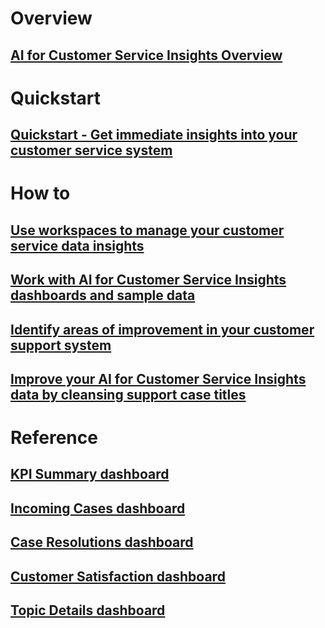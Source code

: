 # Overview
## [AI for Customer Service Insights Overview](ai-csi-overview.md)
# Quickstart
## [Quickstart - Get immediate insights into your customer service system](ai-csi-quickstart.md)
# How to
## [Use workspaces to manage your customer service data insights](ai-csi-use-workspaces.md)
## [Work with AI for Customer Service Insights dashboards and sample data](ai-csi-use-dash-sample-data.md)
## [Identify areas of improvement in your customer support system](ai-csi-improve-system.md)
## [Improve your AI for Customer Service Insights data by cleansing support case titles](ai-csi-settings.md)
# Reference
## [KPI Summary dashboard](ai-csi-dash-kpi-summary.md)
## [Incoming Cases dashboard](ai-csi-dash-incoming-cases.md)
## [Case Resolutions dashboard](ai-csi-dash-case-resolutions.md)
## [Customer Satisfaction dashboard](ai-csi-dash-CSAT.md)
## [Topic Details dashboard](ai-csi-dash-topic-details.md)
